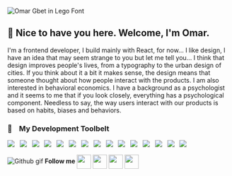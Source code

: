 ![Omar Gbet in Lego Font](https://i.ibb.co/4Z2mhyK/festisite-lego.png)

## :wave: Nice to have you here. Welcome, I'm Omar.

I'm a frontend developer, I build mainly with React, for now... I like design, I have an idea that may seem strange to you but let me tell you... I think that design improves people's lives, from a typography to the urban design of cities. If you think about it a bit it makes sense, the design means that someone thought about how people interact with the products. I am also interested in behavioral economics. I have a background as a psychologist and it seems to me that if you look closely, everything has a psychological component. Needless to say, the way users interact with our products is based on habits, biases and behaviors.


### :hammer: &nbsp;&nbsp;&nbsp;**My Development Toolbelt**
<p >
  <img src="https://img.shields.io/badge/html5%20-%23F42930.svg?&style=for-the-badge&logo=html5&logoColor=white" />&nbsp;&nbsp;
  <img src="https://img.shields.io/badge/css3%20-%231572B6.svg?&style=for-the-badge&logo=css3&logoColor=white" />&nbsp;&nbsp;
  <img src="https://img.shields.io/badge/javascript%20-%23FFCB2D.svg?&style=for-the-badge&logo=javascript&logoColor=white" />&nbsp;&nbsp;
  <img src="https://img.shields.io/badge/react%20-%2334DAFB.svg?&style=for-the-badge&logo=react&logoColor=black" />&nbsp;&nbsp;
    <img src="https://img.shields.io/badge/adobe photoshop%20-%33820A0.svg?&style=for-the-badge&logo=adobephotoshop&logoColor=white" />&nbsp;&nbsp;
  <img src="https://img.shields.io/badge/sass%20-%23cc6699.svg?&style=for-the-badge&logo=sass&logoColor=white" />&nbsp;&nbsp;
    <img src="https://img.shields.io/badge/Next Js%20-660099.svg?&style=for-the-badge&logo=next.js&logoColor=white" />&nbsp;&nbsp;
  <img src="https://img.shields.io/badge/jest%20-%2399425B.svg?&style=for-the-badge&logo=jest&logoColor=white" />&nbsp;&nbsp;
  <img src="https://img.shields.io/badge/node.js%20-%23339933.svg?&style=for-the-badge&logo=node.js&logoColor=white" />&nbsp;&nbsp;
  <img src="https://img.shields.io/badge/git%20-%23F05133.svg?&style=for-the-badge&logo=git&logoColor=white" />&nbsp;&nbsp;
  <img src="https://img.shields.io/badge/Tailwind CSS%20-%23016B93.svg?&style=for-the-badge&logo=Tailwind CSS&logoColor=white" />&nbsp;&nbsp;
  <img src="https://img.shields.io/badge/github%20-%23000.svg?&style=for-the-badge&logo=github&logoColor=white" />&nbsp;&nbsp;
    <img src="https://img.shields.io/badge/figma%20-FF8C00.svg?&style=for-the-badge&logo=figma&logoColor=white" />&nbsp;&nbsp;
  <img src="https://img.shields.io/badge/mongodb%20-%2358aa50.svg?&style=for-the-badge&logo=mongodb&logoColor=white" />&nbsp;&nbsp;
  <img src="https://img.shields.io/badge/docker%20-%232496ED.svg?&style=for-the-badge&logo=docker&logoColor=white" />&nbsp;&nbsp;

![Github gif](https://i.ibb.co/nwtcqmx/2d8ee815146390d567706f2c7b5c2916-1.gif)        **Follow me**                                                                        <a href = 'https://mx.linkedin.com/in/omar-gbet'> <img width = '32px' align= 'center' src="https://raw.githubusercontent.com/rahulbanerjee26/githubAboutMeGenerator/main/icons/linked-in-alt.svg"/></a>         <a href = 'https://www.github.com/dashdancin'> <img width = '32px' align= 'center' src="https://www.svgrepo.com/show/332084/github.svg"/></a> <a href = 'https://www.twitter.com/dashdancin'> <img width = '32px' align= 'center' src="https://raw.githubusercontent.com/rahulbanerjee26/githubAboutMeGenerator/main/icons/twitter.svg"/></a> <a href = 'https://www.behance.net/dashdancin'> <img width = '32px' align= 'center' src="https://greenknow.co/wp-content/uploads/2021/04/BEHANCE.png"/></a>

